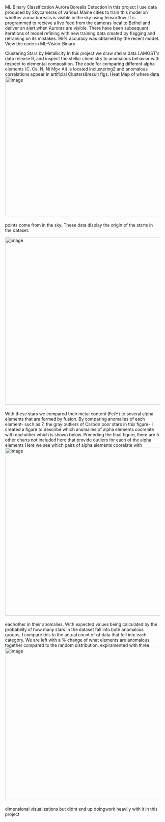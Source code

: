 ML Binary Classification Aurora Borealis Detection
In this project I use data produced by Skycameras of  various Maine cities to train this model on whether auroa borealis is visible in the sky using tensorflow. It is programmed to recieve a live feed from the cameras local to Bethel and deliver an alert when Auroras are visible. There have been subsequent iterations of model refining with new training data created by flagging and retraining on its mistakes. 99% accuracy was obtained by the recent model. View the code in ML-Vision-Binary


Clustering Stars by Metallicity
In this project we draw stellar data LAMOST's data release 9, and inspect the stellar chemistry to anomalous behavior with respect to elemental composition. The code for comparing different alpha elements (C, Ca, N, Ni Mg< Al) is located inclustering2 and anomalous correlations appear in artificial Clusters&result figs.
<img src="https://github.com/user-attachments/assets/f82e552d-1c23-4a69-86aa-da1c7663a672" alt="image" width="571" height="453" style="float: right; margin-left: 20px; margin-bottom: 20px;">
Heat Map of where data points come from in the sky. These data display the origin of the starts in the dataset.

<img src="https://github.com/user-attachments/assets/1e48ce8d-b75c-4b6c-ab2e-ef915842c11b" alt="image" width="703" height="545" style="float: right; margin-left: 20px; margin-bottom: 20px;">
With these stars we compared their metal content (Fe/H) to several alpha elements that are formed by fusion. By comparing anomalies of each element- such as 7, the gray outliers of Carbon poor stars in this figure- I created a figure to describe which anomalies of alpha elements coorelate with eachother which is shown below. Preceding the final figure, there are 5 other charts not included here that provide outliers for each of the alpha elements

<img src="https://github.com/user-attachments/assets/9dd7fdf2-9861-49a9-8ac6-d642a4033143" alt="image" width="870" height="545" style="float: right; margin-left: 20px; margin-bottom: 20px;">
Here we see which pairs of alpha elements coorelate with eachother in their anomalies. With expected values being calculated by the probability of how many stars in the dataset fall into both anomalous groups, I compare this to the actual count of of data that fell into each category. We are left with a % change of what elements are anomalous together compared to the random distribution.

<img src="https://github.com/user-attachments/assets/bbb419ce-0b81-450f-b4bd-d8368a8d397e" alt="image" width="1072" height="495" style="float: right; margin-left: 20px; margin-bottom: 20px;">
expiramented with three dimensional visualizations but didnt end up doingwork heavily with it in this project
